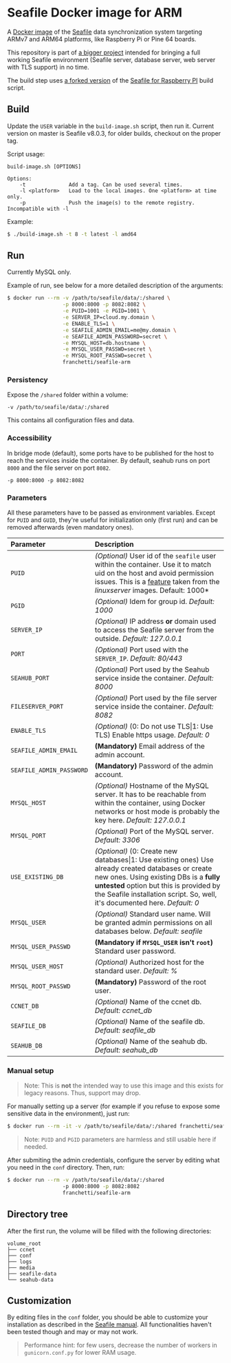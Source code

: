 # Seafile Docker image for ARM

A [Docker image](https://hub.docker.com/r/franchetti/seafile-arm) of the [Seafile](https://www.seafile.com/en/home/)  data synchronization system targeting ARMv7 and ARM64 platforms, like Raspberry Pi or Pine 64 boards. 

This repository is part of [a bigger project](https://github.com/ChatDeBlofeld/seafile-arm-docker) intended for bringing a full working Seafile environment (Seafile server, database server, web server with TLS support) in no time.

The build step uses [a forked version](https://github.com/ChatDeBlofeld/seafile-rpi) of the [Seafile for Raspberry PI](https://github.com/haiwen/seafile-rpi) build script.

## Build

Update the `USER` variable in the `build-image.sh` script, then run it. Current version on master is Seafile v8.0.3, for older builds, checkout on the proper tag.

Script usage:

```
build-image.sh [OPTIONS]

Options:
    -t              Add a tag. Can be used several times.
    -l <platform>   Load to the local images. One <platform> at time only.
    -p              Push the image(s) to the remote registry. Incompatible with -l
```

Example:

```Bash
$ ./build-image.sh -t 8 -t latest -l amd64
```

##  Run

Currently MySQL only.

Example of run, see below for a more detailed description of the arguments:

```Bash
$ docker run --rm -v /path/to/seafile/data/:/shared \
                  -p 8000:8000 -p 8082:8082 \
                  -e PUID=1001 -e PGID=1001 \
                  -e SERVER_IP=cloud.my.domain \
                  -e ENABLE_TLS=1 \
                  -e SEAFILE_ADMIN_EMAIL=me@my.domain \
                  -e SEAFILE_ADMIN_PASSWORD=secret \
                  -e MYSQL_HOST=db.hostname \
                  -e MYSQL_USER_PASSWD=secret \
                  -e MYSQL_ROOT_PASSWD=secret \
                  franchetti/seafile-arm
```

### Persistency

Expose the `/shared` folder within a volume:

```
-v /path/to/seafile/data/:/shared
```

This contains all configuration files and data.

### Accessibility

In bridge mode (default), some ports have to be published for the host to reach the services inside the container. By default, seahub runs on port `8000` and the file server on port `8082`.

```
-p 8000:8000 -p 8082:8082
```

### Parameters

All these parameters have to be passed as environment variables. Except for `PUID` and `GUID`, they're useful for initialization only (first run) and can be removed afterwards (even mandatory ones).

| Parameter | Description |
|:-|:-|
|`PUID`| *(Optional)* User id of the `seafile` user within the container. Use it to match uid on the host and avoid permission issues. This is a [feature](https://github.com/linuxserver/docker-swag#user--group-identifiers) taken from the *linuxserver* images. Default: 1000*|
|`PGID`| *(Optional)* Idem for group id. *Default: 1000* |
|`SERVER_IP`| *(Optional)* IP address **or** domain used to access the Seafile server from the outside. *Default: 127.0.0.1*|
|`PORT`|*(Optional)* Port used with the `SERVER_IP`. *Default: 80/443*|
|`SEAHUB_PORT`|*(Optional)* Port used by the Seahub service inside the container. *Default: 8000*|
|`FILESERVER_PORT`|*(Optional)* Port used by the file server service inside the container. *Default: 8082*|
|`ENABLE_TLS`|*(Optional)* (0: Do not use TLS\|1: Use TLS) Enable https usage. *Default: 0*|
|`SEAFILE_ADMIN_EMAIL`|**(Mandatory)** Email address of the admin account.|
|`SEAFILE_ADMIN_PASSWORD`|**(Mandatory)** Password of the admin account.|
|`MYSQL_HOST`|*(Optional)* Hostname of the MySQL server. It has to be reachable from within the container, using Docker networks or host mode is probably the key here. *Default: 127.0.0.1*|
|`MYSQL_PORT`|*(Optional)* Port of the MySQL server. *Default: 3306*|
|`USE_EXISTING_DB`|*(Optional)* (0: Create new databases\|1: Use existing ones) Use already created databases or create new ones. Using existing DBs is a **fully untested** option but this is provided by the Seafile installation script. So, well, it's documented here. *Default: 0*|
|`MYSQL_USER`|*(Optional)* Standard user name. Will be granted admin permissions on all databases below. *Default: seafile*|
|`MYSQL_USER_PASSWD`|**(Mandatory if `MYSQL_USER` isn't `root`)** Standard user password.|
|`MYSQL_USER_HOST`|*(Optional)* Authorized host for the standard user. *Default: %*|
|`MYSQL_ROOT_PASSWD`|**(Mandatory)** Password of the root user. |
|`CCNET_DB`|*(Optional)* Name of the ccnet db. *Default: ccnet_db*|
|`SEAFILE_DB`|*(Optional)* Name of the seafile db. *Default: seafile_db*|
|`SEAHUB_DB`|*(Optional)* Name of the seahub db. *Default: seahub_db*|

### Manual setup 

>Note: This is **not** the intended way to use this image and this exists for legacy reasons. Thus, support may drop.

For manually setting up a server (for example if you refuse to expose some sensitive data in the environment), just run:

```Bash
$ docker run --rm -it -v /path/to/seafile/data/:/shared franchetti/seafile-arm
```

>Note: `PUID` and `PGID` parameters are harmless and still usable here if needed.

After submiting the admin credentials, configure the server by editing what you need in the `conf` directory. Then, run:

```Bash
$ docker run --rm -v /path/to/seafile/data/:/shared 
                  -p 8000:8000 -p 8082:8082
                  franchetti/seafile-arm
```

## Directory tree

After the first run, the volume will be filled with the following directories:

```
volume_root
├── ccnet
├── conf
├── logs
├── media
├── seafile-data
└── seahub-data
```

## Customization

By editing files in the `conf` folder, you should be able to customize your installation as described in the [Seafile manual](https://manual.seafile.com/). All functionalities haven't been tested though and may or may not work.

>Performance hint: for few users, decrease the number of workers in `gunicorn.conf.py` for lower RAM usage.